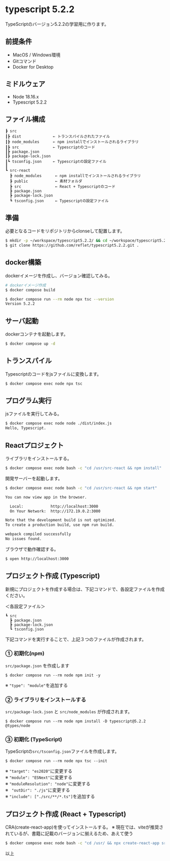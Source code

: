 # typescript 5.2.2
TypeScriptのバージョン5.2.2の学習用に作ります。

## 前提条件
- MacOS / Windows環境
- Gitコマンド
- Docker for Desktop

## ミドルウェア
- Node 18.16.x
- Typescript 5.2.2

## ファイル構成
```
┣ src
┃┣ dist              ← トランスパイルされたファイル
┃┣ node_modules      ← npm installでインストールされるライブラリ
┃┣ src               ← Typescriptのコード
┃┣ package.json
┃┣ package-lock.json
┃┗ tsconfig.json     ← Typescriptの設定ファイル
┃
┗ src-react
  ┣ node_modules      ← npm installでインストールされるライブラリ
  ┣ public            ← 素材フォルダ
  ┣ src               ← React + Typescriptのコード
  ┣ package.json
  ┣ package-lock.json
  ┗ tsconfig.json     ← Typescriptの設定ファイル
```
## 準備
必要となるコードをリポジトリからclonseして配置します。

```bash
$ mkdir -p ~/workspace/typescript5.2.2/ && cd ~/workspace/typescript5.2.2
$ git clone https://github.com/reflet/typescript5.2.2.git .
```

## docker構築
dockerイメージを作成し、バージョン確認してみる。

```bash
# dockerイメージ作成
$ docker compose build

$ docker compose run --rm node npx tsc --version
Version 5.2.2
```

## サーバ起動
dockerコンテナを起動します。
```bash
$ docker compose up -d
```

## トランスパイル
Typescriptのコードをjsファイルに変換します。
```bash
$ docker compose exec node npx tsc
```

## プログラム実行
jsファイルを実行してみる。
```bash
$ docker compose exec node node ./dist/index.js
Hello, Typescript.
```

## Reactプロジェクト
ライブラリをインストールする。
```bash
$ docker compose exec node bash -c "cd /usr/src-react && npm install"
````

開発サーバーを起動します。
```bash
$ docker compose exec node bash -c "cd /usr/src-react && npm start"

You can now view app in the browser.

  Local:            http://localhost:3000
  On Your Network:  http://172.19.0.2:3000

Note that the development build is not optimized.
To create a production build, use npm run build.

webpack compiled successfully
No issues found.
```

ブラウザで動作確認する。
```bash
$ open http://localhost:3000
```

## プロジェクト作成 (Typescript)
新規にプロジェクトを作成する場合は、下記コマンドで、各設定ファイルを作成ください。

＜各設定ファイル＞
```
┗ src
  ┣ package.json
  ┣ package-lock.json
  ┗ tsconfig.json
```

下記コマンドを実行することで、上記３つのファイルが作成されます。
### ① 初期化(npm)
`src/package.json` を作成します
```
$ docker compose run --rm node npm init -y
```
※ `"type": "module"`を追加する

### ② ライブラリをインストールする
`src/package-lock.json` と `src/node_modules` が作成されます。
```
$ docker compose run --rm node npm install -D typescript@5.2.2 @types/node
```

### ③ 初期化 (TypeScript)
TypeScriptの`src/tsconfig.json`ファイルを作成します。
```
$ docker compose run --rm node npx tsc --init
```
※ `"target": "es2020"`に変更する  
※ `"module": "ESNext"`に変更する  
※ `"moduleResolution": "node"`に変更する  
※ ` "outDir": "./js"`に変更する  
※ `"include": ["./src/**/*.ts"]`を追加する  

## プロジェクト作成 (React + Typescript)
CRA(create-react-app)を使ってインストールする。
※ 現在では、viteが推奨されているが、書籍に記載のバージョンに揃えるため、あえて使う
```bash
$ docker compose exec node bash -c "cd /usr/ && npx create-react-app src-react --template typescript"
```

以上
